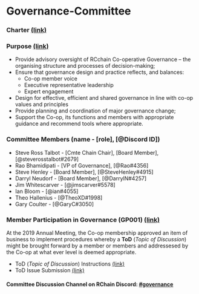 # Governance-Committee

### Charter [(link)](/Governance-Committee_Charter.md)

### Purpose [(link)](/Governance-Committee_Charter.md#purpose-and-objectives)
 - Provide advisory oversight of RCchain Co-operative Governance – the organising structure and processes of decision-making;
 - Ensure that governance design and practice reflects, and balances:
   - Co-op member voice
   - Executive representative leadership
   - Expert engagement
 - Design for effective, efficient and  shared  governance in line with co-op values and principles
 - Provide planning and coordination of major governance change;
 - Support the Co-op, its functions and members with appropriate guidance and recommend tools where appropriate.

### Committee Members (name - [role], [@Discord ID])
   - Steve Ross Talbot - [Cmte Chain Chair], [Board Member], [@steverosstalbot#2679]
   - Rao Bhamidipati - [VP of Governance], [@Rao#4356]
   - Steve Henley - [Board Member], [@SteveHenley#4915]
   - Darryl Neudorf - [Board Member], [@DarrylN#4257]
   - Jim Whitescarver - [@jimscarver#5578]
   - Ian Bloom - [@ian#4055]
   - Theo Hallenius - [@TheoXD#1998]
   - Gary Coulter - [@GaryC#3050]
 
### Member Participation in Governance (GP001) [(link)](/Member%20Participation%20in%20Governance%20-%20GP001.md)
At the 2019 Annual Meeting, the Co-op membership approved an item of business to implement procedures whereby a **ToD** (*Topic of Discussion*) might be brought forward by a member or members and addressesed by the Co-op at what ever level is deemed appropriate.

 - ToD (*Topic of Discussion*) Instructions [(link)](/Member%20Participation%20in%20Governance%20-%20GP001.md#process)
 - ToD Issue Submission [(link)](https://github.com/rchain/Governance-Committee/issues/new?assignees=&labels=&template=tod---topic-of-discussion.md&title=%5BToD%5D%3C%21--+title+goes+here+--%3E)

#### Committee Discussion Channel on RChain Discord: [#governance](https://discord.com/channels/375365542359465989/393462637100400650)
